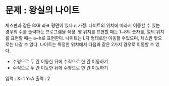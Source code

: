 <h1>문제 : 왕실의 나이트</h1>

체스판과 같은 8X8 좌표 평면이 있다고 가정. 나이트의 위치에 따라서 이동할 수 있는 경우의 수를 출력하는 프로그램을 작성.
행 위치를 표현할 때는 1~8의 숫자를, 열의 위치를 표현할 때는 a~h로 표현한다. 나이트는 L자 형태로만 이동할 수있으며, 체스판 밖으로는 나갈 수 없다.
나이트는 특정한 위치에서 다음과 같은 2가지 경우로 이동할 수 있다.

- 수평으로 두 칸 이동한 뒤에 수직으로 한 칸 이동하기
- 수직으로 두 칸 이동한 뒤에 수평으로 한 칸 이동하기

입력 : X=1 Y=A
출력 : 2
